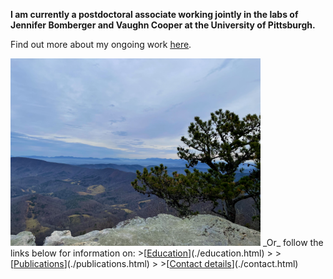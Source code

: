 **I am currently a postdoctoral associate working jointly in the labs of Jennifer Bomberger and Vaughn Cooper at the University of Pittsburgh.**

Find out more about my ongoing work [<u>here</u>](./current-work.html).

<img src="./assets/img/IMG_3264.jpg" alt="A landscape photograph taken at McAfee Knob on the Appalachian Trail in Virginia, USA. There is a rock ledge in the foreground overlooking a valley of tree-covered hills with the Blue Ridge Mountains in the distance. There is a pine tree at the right of the frame. There is a blue tinted mist laying across the valley, giving the mountains their name." style="width:400px;height:300px;">
_Or_ follow the links below for information on:
>[<u>Education</u>](./education.html)
>
>[<u>Publications</u>](./publications.html)
>
>[<u>Contact details</u>](./contact.html)
